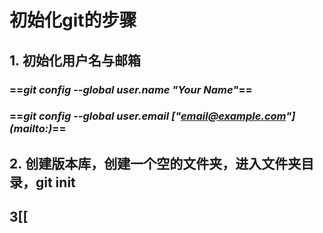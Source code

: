 # 初始化git的步骤
## 1. 初始化用户名与邮箱  
### ==*git config --global user.name "Your Name"*==
### ==*git config --global user.email ["email@example.com"](mailto:\)*==
## 2. 创建版本库，创建一个空的文件夹，进入文件夹目录，git init
## 3[[